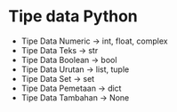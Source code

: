 # Tipe data Python
 - Tipe Data Numeric -> int, float, complex
 - Tipe Data Teks -> str
 - Tipe Data Boolean -> bool
 - Tipe Data Urutan -> list, tuple
 - Tipe Data Set -> set
 - Tipe Data Pemetaan -> dict
 - Tipe Data Tambahan -> None

